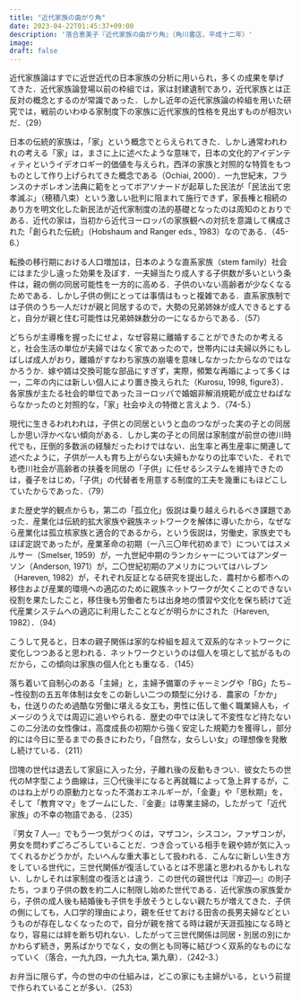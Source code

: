 ```yaml
---
title: "近代家族の曲がり角"
date: 2023-04-22T01:45:37+09:00
description: '落合恵美子『近代家族の曲がり角』（角川書店，平成十二年）'
image: 
draft: false
---
```


近代家族論はすでに近世近代の日本家族の分析に用いられ，多くの成果を挙げてきた．近代家族論登場以前の枠組では，家は封建遺制であり，近代家族とは正反対の概念とするのが常識であった．しかし近年の近代家族論の枠組を用いた研究では，戦前のいわゆる家制度下の家族に近代家族的性格を見出すものが相次いだ．（29）

日本の伝統的家族は，「家」という概念でとらえられてきた．しかし通常われわれの考える「家」は，まさに上に述べたような意味で，日本の文化的アイデンティティというイデオロギー的価値を与えられ，西洋の家族と対照的な特質をもつものとして作り上げられてきた概念である（Ochiai, 2000）．一九世紀末，フランスのナポレオン法典に範をとってボアソナードが起草した民法が「民法出て忠孝滅ぶ」（穂積八束）という激しい批判に阻まれて施行できず，家長権と相続のあり方を明文化した新民法が近代家制度の法的基礎となったのは周知のとおりである．近代の家は，当初から近代ヨーロッパの家族観への対抗を意識して構成された「創られた伝統」（Hobshaum and Ranger eds., 1983）なのである．（45-6.）

転換の移行期における人口増加は，日本のような直系家族（stem family）社会にはまた少し違った効果を及ぼす．一夫婦当たり成人する子供数が多いという条件は，親の側の同居可能性を一方的に高める．子供のいない高齢者が少なくなるためである．しかし子供の側にとっては事情はもっと複雑である．直系家族制では子供のうち一人だけが親と同居するので，大勢の兄弟姉妹が成人できるとすると，自分が親と住む可能性は兄弟姉妹数分の一になるからである．（57）

どちらが主導権を握ったにせよ，なぜ容易に離婚することができたのか考えると，社会生活の単位が夫婦ではなく家であったので，世帯内には夫婦以外にもしばしば成人がおり，離婚がすなわち家族の崩壊を意味しなかったからなのではなかろうか．嫁や婿は交換可能な部品にすぎず，実際，頻繁な再婚によって多くは一，二年の内には新しい個人により置き換えられた（Kurosu, 1998, figure3）．各家族が主たる社会的単位であったヨーロッパで婚姻非解消規範が成立せねばならなかったのと対照的な，「家」社会ゆえの特徴と言えよう．（74-5.）

現代に生きるわれわれは，子供との同居というと血のつながった実の子との同居しか思い浮かべない傾向がある．しかし実の子との同居は家制度が前世の徳川時代でも，圧倒的多数派の経験だったわけではない．出生率と再生産率に関連して述べたように，子供が一人も育ち上がらない夫婦もかなりの比率でいた．それでも徳川社会が高齢者の扶養を同居の「子供」に任せるシステムを維持できたのは，養子をはじめ，「子供」の代替者を用意する制度的工夫を幾重にもほどこしていたからであった．（79）

また歴史学的観点からも，第二の「孤立化」仮説は乗り越えられるべき課題であった．産業化は伝統的拡大家族や親族ネットワークを解体に導いたから，なぜなら産業化は孤立核家族と適合的であるから，という仮説は，労働史，家族史でもほぼ定説であったが，産業革命の初期（一八三〇年代初めまで）についてはスメルサー（Smelser, 1959）が，一九世紀中期のランカシャーについてはアンダーソン（Anderson, 1971）が，二〇世紀初期のアメリカについてはハレブン（Hareven, 1982）が，それぞれ反証となる研究を提出した．農村から都市への移住および産業的環境への適応のために親族ネットワークが欠くことのできない役割を果たしたこと，移住後も労働者たちは出身地の慣習や文化を保ち続けて近代産業システムへの適応に利用したことなどが明らかにされた（Hareven, 1982）．（94）

こうして見ると，日本の親子関係は家的な枠組を超えて双系的なネットワークに変化しつつあると思われる．ネットワークというのは個人を項として拡がるものだから，この傾向は家族の個人化とも重なる．（145）

落ち着いて自制心のある「主婦」と，主婦予備軍のチャーミングや「BG」たち−−性役割の五五年体制は女をこの新しい二つの類型に分ける．農家の「かか」も，仕送りのため過酷な労働に堪える女工も，男性に伍して働く職業婦人も，イメージのうえでは周辺に追いやられる．歴史の中では決して不変性など持たないこの二分法の女性像は，高度成長の初期から強く安定した規範力を獲得し，部分的には今日に至るまでの長きにわたり，「自然な，女らしい女」の理想像を発散し続けている．（211）

団塊の世代は退去して家庭に入った分，子離れ後の反動もきつい．彼女たちの世代のM字型こよう曲線は，三〇代後半になると再就職によって急上昇するが，このはね上がりの原動力となった不満おエネルギーが，「金妻」や「思秋期」を，そして「教育ママ」をブームにした．『金妻』は専業主婦の，したがって「近代家族」の不幸の物語である．（235）

『男女７人––』でもう一つ気がつくのは，マザコン，シスコン，ファザコンが，男女を問わずごろごろしていることだ．つき合っている相手を親や姉が気に入ってくれるかどうかが，たいへんな重大事として扱われる．こんなに新しい生き方をしている世代に，三世代関係が復活しているとは不思議と思われるかもしれない．しかしそれは家制度の復活とは違う．この世代の親世代は『岸辺––』の則子たち，つまり子供の数を約二人に制限し始めた世代である．近代家族の家族愛から，子供の成人後も結婚後も子供を手放そうとしない親たちが増えてきた．子供の側にしても，人口学的理由により，親を任せておける田舎の長男夫婦などというものが存在しなくなったので，自分が親を捨てる時は親が天涯孤独になる時となり，容易には絆を断ち切れない．したがって三世代関係は同居・別居の別にかかわらず続き，男系ばかりでなく，女の側とも同等に結びつく双系的なものになっていく（落合，一九九四，一九九七a, 第九章）．（242-3.）

お弁当に限らず，今の世の中の仕組みは，どこの家にも主婦がいる，という前提で作られていることが多い．（253）

